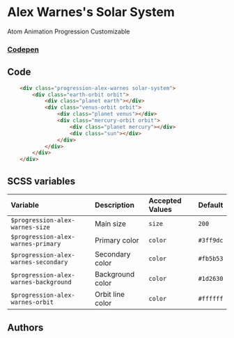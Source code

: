 # Alex Warnes's Solar System
<Badge type="tip">Atom</Badge> <Badge type="info">Animation</Badge> <Badge type="info">Progression</Badge> <Badge type="tip">Customizable</Badge>
### [Codepen](https://codepen.io/AlexWarnes/pen/jXYYKL)

## Code

<div class="dev-section">
    <div class="progression-alex-warnes solar-system">
        <div class="earth-orbit orbit">
            <div class="planet earth"></div>
            <div class="venus-orbit orbit">
                <div class="planet venus"></div>
                <div class="mercury-orbit orbit">
                    <div class="planet mercury"></div>
                    <div class="sun"></div>
                </div>
            </div>
        </div>
    </div>
</div>

```html
    <div class="progression-alex-warnes solar-system">
        <div class="earth-orbit orbit">
            <div class="planet earth"></div>
            <div class="venus-orbit orbit">
                <div class="planet venus"></div>
                <div class="mercury-orbit orbit">
                    <div class="planet mercury"></div>
                    <div class="sun"></div>
                </div>
            </div>
        </div>
    </div>
```

## SCSS variables

| Variable                              | Description      | Accepted Values | Default   |
|:--------------------------------------|:-----------------|:----------------|:----------|
| `$progression-alex-warnes-size`       | Main size        | `size`          | `200`     |
| `$progression-alex-warnes-primary`    | Primary color    | `color`         | `#3ff9dc` |
| `$progression-alex-warnes-secondary`  | Secondary color  | `color`         | `#fb5b53` |
| `$progression-alex-warnes-background` | Background color | `color`         | `#1d2630` |
| `$progression-alex-warnes-orbit`      | Orbit line color | `color`         | `#ffffff` |


## Authors

<VPTeamMembers size="small" :members="Authors" />

<style lang="scss">
@import "../../theme.scss";

$progression-alex-warnes-primary: $primary-color;
$progression-alex-warnes-secondary: $secondary-color;
$progression-alex-warnes-background: $background-color;
$progression-alex-warnes-orbit: guebbit-contrast($progression-alex-warnes-background);

@import "components/atoms/animations/ProgressionAlexWarnesSolarSystem.scss";
</style>

<script setup>
import { VPTeamMembers } from 'vitepress/theme';

const Authors = [
  {
    avatar: 'https://placekitten.com/100/100',
    name: 'Alex Warnes',
    title: 'Creator',
    links: [
      { 
        icon: 'github', 
        link: '#'
      },
      { 
        icon: 'slack', 
        link: 'https://alexwarnes.com/'
      },
      { 
        icon: 'slack',
        link: 'https://codepen.io/AlexWarnes'
      },
    ]
  }
];
</script>